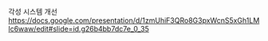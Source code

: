 

각성 시스템 개선
https://docs.google.com/presentation/d/1zmUhiF3QRo8G3pxWcnS5xGh1LMlc6waw/edit#slide=id.g26b4bb7dc7e_0_35

